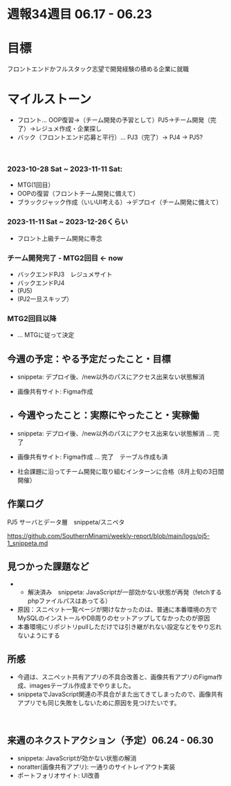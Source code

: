 # 週報34週目 06.17 - 06.23

# 目標
フロントエンドかフルスタック志望で開発経験の積める企業に就職

# マイルストーン
- フロント... OOP復習→（チーム開発の予習として）PJ5→チーム開発（完了）→レジュメ作成・企業探し
- バック（フロントエンド応募と平行）... PJ3（完了）→ PJ4 → PJ5?

<br />

### 2023-10-28 Sat ~ 2023-11-11 Sat:
- MTG(1回目）
- OOPの復習（フロントチーム開発に備えて）
- ブラックジャック作成（いいUI考える）→デプロイ（チーム開発に備えて）


### 2023-11-11 Sat ~ 2023-12-26くらい
- フロント上級チーム開発に専念

### チーム開発完了 - MTG2回目 <- now
- バックエンドPJ3　レジュメサイト
- バックエンドPJ4
- (PJ5)
- (PJ2一旦スキップ）

### MTG2回目以降 
- ... MTGに従って決定

## 今週の予定：やる予定だったこと・目標
- snippeta: デプロイ後、/new以外のパスにアクセス出来ない状態解消
- 画像共有サイト: Figma作成
  
- ## 今週やったこと：実際にやったこと・実稼働
- snippeta: デプロイ後、/new以外のパスにアクセス出来ない状態解消 ... 完了
- 画像共有サイト: Figma作成 ... 完了　テーブル作成も済
- 社会課題に沿ってチーム開発に取り組むインターンに合格（8月上旬の3日間開催）

## 作業ログ

PJ5 サーバとデータ層　snippeta/スニペタ
<br/>

https://github.com/SouthernMinami/weekly-report/blob/main/logs/pj5-1_snippeta.md
<br/>


## 見つかった課題など
- * 解決済み　snippeta: JavaScriptが一部効かない状態が再発（fetchするphpファイルパスはあってる）
- 原因：スニペット一覧ページが開けなかったのは、普通に本番環境の方でMySQLのインストールやDB周りのセットアップしてなかったのが原因
- 本番環境にリポジトリpullしただけでは引き継がれない設定などをやり忘れないようにする
## 所感
- 今週は、スニペット共有アプリの不具合改善と、画像共有アプリのFigma作成、imagesテーブル作成までやりました。
- snippetaでJavaScript関連の不具合がまた出てきてしまったので、画像共有アプリでも同じ失敗をしないために原因を見つけたいです。

<br/>

## 来週のネクストアクション（予定）06.24 - 06.30
- snippeta: JavaScriptが効かない状態の解消
- noratter(画像共有アプリ): 一通りのサイトレイアウト実装
- ポートフォリオサイト: UI改善
<br />
